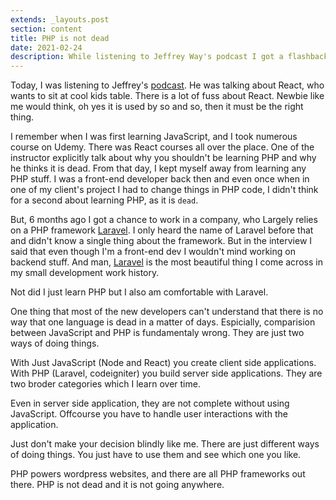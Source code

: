 ```yaml
---
extends: _layouts.post
section: content
title: PHP is not dead
date: 2021-02-24
description: While listening to Jeffrey Way's podcast I got a flashback to my own experience.
---
```


Today, I was listening to Jeffrey's [podcast](https://podcasts.google.com/feed/aHR0cHM6Ly9yc3Muc2ltcGxlY2FzdC5jb20vcG9kY2FzdHMvMTQ4Ni9yc3M/episode/YWFiZmZkMWItNmRlOS00YWU1LTk2OTctZGZhNDUzOTkyMmNj?sa=X&ved=0CAUQkfYCahcKEwig3cak-YHvAhUAAAAAHQAAAAAQAQ). He was talking about React, who wants to sit at cool kids table. There is a lot of fuss about React. Newbie like me would think, oh yes it is used by so and so, then it must be the right thing.

I remember when I was first learning JavaScript, and I took numerous course on Udemy. There was React courses all over the place. One of the instructor explicitly talk about why you shouldn't be learning PHP and why he thinks it is dead. From that day, I kept myself away from learning any PHP stuff. I was a front-end developer back then and even once when in one of my client's project I had to change things in PHP code, I didn't think for a second about learning PHP, as it is `dead`.

But, 6 months ago I got a chance to work in a company, who Largely relies on a PHP framework [Laravel](https://laravel.com/). I only heard the name of Laravel before that and didn't know a single thing about the framework. But in the interview I said that even though I'm a front-end dev I wouldn't mind working on backend stuff. And man, [Laravel](https://laravel.com/) is the most beautiful thing I come across in my small development work history.

Not did I just learn PHP but I also am comfortable with Laravel.

One thing that most of the new developers can't understand that there is no way that one language is dead in a matter of days. Espicially, comparision between JavaScript and PHP is fundamentaly wrong. They are just two ways of doing things.

With Just JavaScript (Node and React) you create client side applications. With PHP (Laravel, codeigniter) you build server side applications. They are two broder categories which I learn over time.

Even in server side application, they are not complete without using JavaScript. Offcourse you have to handle user interactions with the application.

Just don't make your decision blindly like me. There are just different ways of doing things. You just have to use them and see which one you like.

PHP powers wordpress websites, and there are all PHP frameworks out there. PHP is not dead and it is not going anywhere.
